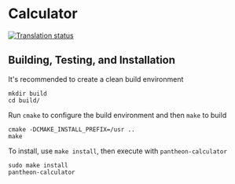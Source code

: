 # Calculator
[![Translation status](https://l10n.elementary.io/widgets/calculator/-/svg-badge.svg)](https://l10n.elementary.io/projects/calculator/?utm_source=widget)

## Building, Testing, and Installation

It's recommended to create a clean build environment

    mkdir build
    cd build/
    
Run `cmake` to configure the build environment and then `make` to build

    cmake -DCMAKE_INSTALL_PREFIX=/usr ..
    make
    
To install, use `make install`, then execute with `pantheon-calculator`

    sudo make install
    pantheon-calculator
